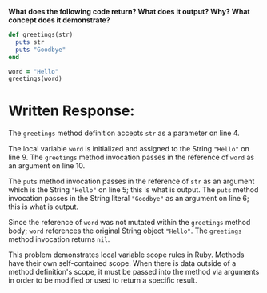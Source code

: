 **What does the following code return? What does it output? Why? What concept does it demonstrate?**

```ruby
def greetings(str)
  puts str
  puts "Goodbye"
end

word = "Hello"
greetings(word)
```
# Written Response:

The `greetings` method definition accepts `str` as a parameter on line 4.

The local variable `word` is initialized and assigned to the String `"Hello"` on line 9.
The `greetings` method invocation passes in the reference of `word` as an argument on line 10.

The `puts` method invocation passes in the reference of `str` as an argument which is the String `"Hello"` on line 5; this is what is output.
The `puts` method invocation passes in the String literal `"Goodbye"` as an argument on line 6; this is what is output.

Since the reference of `word` was not mutated within the `greetings` method body; `word` references the original String object `"Hello"`.
The `greetings` method invocation returns `nil`.

This problem demonstrates local variable scope rules in Ruby. Methods have their own self-contained scope. When there is data outside of a method definition's scope, it must be passed into the method via arguments in order to be modified or used to return a specific result.